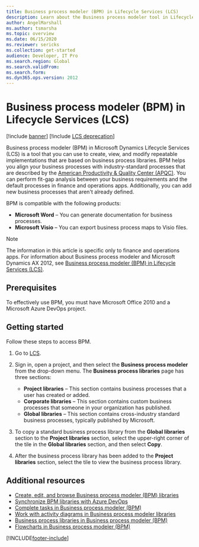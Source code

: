 ```yaml
---
title: Business process modeler (BPM) in Lifecycle Services (LCS)
description: Learn about the Business process modeler tool in Lifecycle Services (LCS), including prerequistes and a step-by-step process of getting started.
author: AngelMarshall
ms.author: tsmarsha
ms.topic: overview
ms.date: 06/15/2020
ms.reviewer: sericks
ms.collection: get-started
audience: Developer, IT Pro
ms.search.region: Global
ms.search.validFrom:
ms.search.form:
ms.dyn365.ops.version: 2012
---
```


# Business process modeler (BPM) in Lifecycle Services (LCS)

[!include [banner](../includes/banner.md)]
[!include [LCS deprecation](../includes/lcs-deprecation.md)]

Business process modeler (BPM) in Microsoft Dynamics Lifecycle Services (LCS) is a tool that you can use to create, view, and modify repeatable implementations that are based on business process libraries. BPM helps you align your business processes with industry-standard processes that are described by the [American Productivity &amp; Quality Center (APQC)](https://www.apqc.org/). You can perform fit-gap analysis between your business requirements and the default processes in finance and operations apps. Additionally, you can add new business processes that aren't already defined.

BPM is compatible with the following products:

- **Microsoft Word** – You can generate documentation for business processes.
- **Microsoft Visio** – You can export business process maps to Visio files.

> [!NOTE]
> The information in this article is specific only to finance and operations apps. For information about Business process modeler and Microsoft Dynamics AX 2012, see [Business process modeler (BPM) in Lifecycle Services (LCS)](/dynamicsax-2012/appuser-itpro/business-process-modeler-lcs). 

## Prerequisites

To effectively use BPM, you must have Microsoft Office 2010 and a Microsoft Azure DevOps project.

## Getting started

Follow these steps to access BPM.

1. Go to [LCS](https://lcs.dynamics.com/).
2. Sign in, open a project, and then select the **Business process modeler** from the drop-down menu. The **Business process libraries** page has three sections:

    - **Project libraries** – This section contains business processes that a user has created or added.
    - **Corporate libraries** – This section contains custom business processes that someone in your organization has published.
    - **Global libraries** – This section contains cross-industry standard business processes, typically published by Microsoft.

3. To copy a standard business process library from the **Global libraries** section to the **Project libraries** section, select the upper-right corner of the tile in the **Global libraries** section, and then select **Copy**.
4. After the business process library has been added to the **Project libraries** section, select the tile to view the business process library.

## Additional resources

- [Create, edit, and browse Business process modeler (BPM) libraries](creating-editing-browsing.md)
- [Synchronize BPM libraries with Azure DevOps](synchronize-bpm-vsts.md)
- [Complete tasks in Business process modeler (BPM)](complete-tasks-bpm.md)
- [Work with activity diagrams in Business process modeler libraries](using-activity-diagrams.md)
- [Business process libraries in Business process modeler (BPM)](business-process-libraries-business-process-modeler.md)
- [Flowcharts in Business process modeler (BPM)](flowcharts-business-process-modeler.md)




[!INCLUDE[footer-include](../../../includes/footer-banner.md)]
